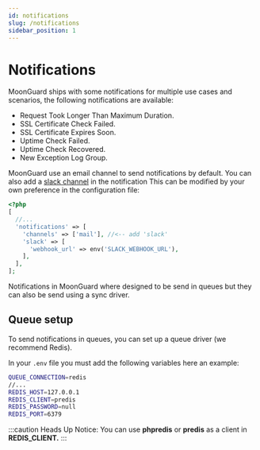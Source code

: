 ```yaml
---
id: notifications
slug: /notifications
sidebar_position: 1
---
```


# Notifications

MoonGuard ships with some notifications for multiple use cases and scenarios, the following notifications are available:

- Request Took Longer Than Maximum Duration.
- SSL Certificate Check Failed.
- SSL Certificate Expires Soon.
- Uptime Check Failed.
- Uptime Check Recovered.
- New Exception Log Group.

MoonGuard use an email channel to send notifications by default. You can also add a
[slack channel](./notification-slack) in the notification
This can be modified by your own preference in the configuration file:

```php
<?php
[
  //...
  'notifications' => [
    'channels' => ['mail'], //<-- add 'slack'
    'slack' => [
      'webhook_url' => env('SLACK_WEBHOOK_URL'),
    ],
  ],
];
```

Notifications in MoonGuard where designed to be send in queues but they can
also be send using a sync driver.

## Queue setup

To send notifications in queues, you can set up a queue driver (we recommend Redis).

In your `.env` file you must add the following variables here an example:

```bash
QUEUE_CONNECTION=redis
//...
REDIS_HOST=127.0.0.1
REDIS_CLIENT=predis
REDIS_PASSWORD=null
REDIS_PORT=6379
```

:::caution Heads Up
Notice: You can use **phpredis** or **predis** as a client in **REDIS_CLIENT.**
:::
